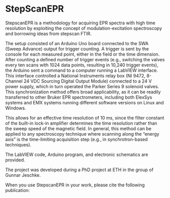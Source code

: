 # StepScanEPR

StepscanEPR is a methodology for acquiring EPR spectra with high time resolution by exploiting the concept of modulation-excitation spectroscopy and borrowing ideas from stepscan FTIR.

The setup consisted of an Arduino Uno board connected to the SWA (Sweep Advance) output for trigger counting. A trigger is sent by the console for each measured point, either in the field or the time dimension. After counting a defined number of trigger events (e.g., switching the valves every ten scans with 1024 data points, resulting in 10,240 trigger events), the Arduino sent a command to a computer running a LabVIEW interface. This interface controlled a National Instruments relay box (NI 9472, 8-Channel 24 VDC Sourcing Digital Output Module) connected to a 24 V power supply, which in turn operated the Parker Series 9 solenoid valves. This synchronization method offers broad applicability, as it can be readily transferred to other Bruker EPR spectrometers, including both ElexSys systems and EMX systems running different software versions on Linux and Windows.

This allows for an effective time resolution of 10 ms, since the filter constant of the built-in lock-in amplifier determines the time resolution rather than the sweep speed of the magnetic field. In general, this method can be applied to any spectroscopy technique where scanning along the “energy axis” is the time-limiting acquisition step (e.g., in synchrotron-based techniques).

The LabVIEW code, Arduino program, and electronic schematics are provided.

The project was developed during a PhD project at ETH in the group of Gunnar Jeschke.

When you use StepscanEPR in your work, please cite the following publication:
